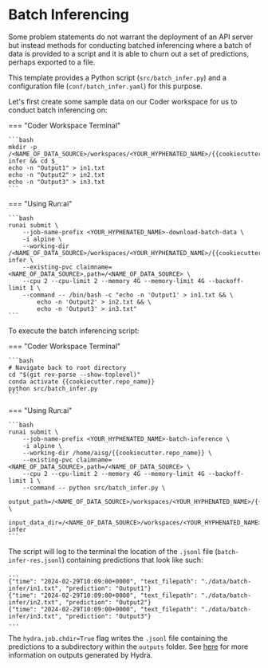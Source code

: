 # Batch Inferencing

Some problem statements do not warrant the deployment of an API server
but instead methods for conducting batched inferencing where a batch
of data is provided to a script and it is able to churn out a set of
predictions, perhaps exported to a file.

This template provides a Python script (`src/batch_infer.py`) and a 
configuration file (`conf/batch_infer.yaml`) for this purpose. 

Let's first create some sample data on our Coder workspace for us to conduct
batch inferencing on:

=== "Coder Workspace Terminal"

    ```bash
    mkdir -p /<NAME_OF_DATA_SOURCE>/workspaces/<YOUR_HYPHENATED_NAME>/{{cookiecutter.repo_name}}/data/batch-infer && cd $_
    echo -n "Output1" > in1.txt
    echo -n "Output2" > in2.txt
    echo -n "Output3" > in3.txt
    ```

=== "Using Run:ai"

    ```bash
    runai submit \
        --job-name-prefix <YOUR_HYPHENATED_NAME>-download-batch-data \
        -i alpine \
        --working-dir /<NAME_OF_DATA_SOURCE>/workspaces/<YOUR_HYPHENATED_NAME>/{{cookiecutter.repo_name}}/data/batch-infer \
        --existing-pvc claimname=<NAME_OF_DATA_SOURCE>,path=/<NAME_OF_DATA_SOURCE> \
        --cpu 2 --cpu-limit 2 --memory 4G --memory-limit 4G --backoff-limit 1 \
        --command -- /bin/bash -c "echo -n 'Output1' > in1.txt && \
            echo -n 'Output2' > in2.txt && \
            echo -n 'Output3' > in3.txt"
    ```

To execute the batch inferencing script:

=== "Coder Workspace Terminal"

    ```bash
    # Navigate back to root directory
    cd "$(git rev-parse --show-toplevel)"
    conda activate {{cookiecutter.repo_name}}
    python src/batch_infer.py
    ```

=== "Using Run:ai"

    ```bash
    runai submit \
        --job-name-prefix <YOUR_HYPHENATED_NAME>-batch-inference \
        -i alpine \
        --working-dir /home/aisg/{{cookiecutter.repo_name}} \
        --existing-pvc claimname=<NAME_OF_DATA_SOURCE>,path=/<NAME_OF_DATA_SOURCE> \
        --cpu 2 --cpu-limit 2 --memory 4G --memory-limit 4G --backoff-limit 1 \
        --command -- python src/batch_infer.py \
            output_path=/<NAME_OF_DATA_SOURCE>/workspaces/<YOUR_HYPHENATED_NAME>/{{cookiecutter.repo_name}}/batch_infer_res.jsonl \
            input_data_dir=/<NAME_OF_DATA_SOURCE>/workspaces/<YOUR_HYPHENATED_NAME>/{{cookiecutter.repo_name}}/data/batch-infer
    ```

The script will log to the terminal the location of the
`.jsonl` file (`batch-infer-res.jsonl`) containing predictions that
look like such:

```jsonl
...
{"time": "2024-02-29T10:09:00+0000", "text_filepath": "./data/batch-infer/in1.txt", "prediction": "Output1"}
{"time": "2024-02-29T10:09:00+0000", "text_filepath": "./data/batch-infer/in2.txt", "prediction": "Output2"}
{"time": "2024-02-29T10:09:00+0000", "text_filepath": "./data/batch-infer/in3.txt", "prediction": "Output3"}
...
```

The `hydra.job.chdir=True` flag writes the `.jsonl` file containing
the predictions to a subdirectory within the `outputs` folder. See 
[here] for more information on outputs generated by Hydra.

[here]: https://hydra.cc/docs/tutorials/basic/running_your_app/working_directory/
